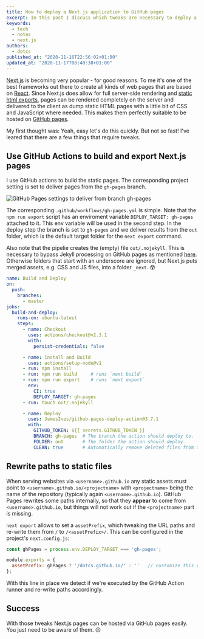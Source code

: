 ```yaml
---
title: How to deploy a Next.js application to GitHub pages
excerpt: In this post I discuss which tweaks are necessary to deploy a Next.js project exported as static HTML files to GitHub pages. 
keywords:
  - tech
  - notes
  - next.js
authors:
  - dotcs
published_at: "2020-11-16T22:56:02+01:00"
updated_at: "2020-11-17T08:40:38+01:00"
---
```


[Next.js] is becoming very popular - for good reasons.
To me it's one of the best frameworks out there to create all kinds of web pages that are based on [React].
Since Next.js does allow for full server-side rendering and [static html exports][next-static], pages can be rendered completely on the server and delivered to the client as dump static HTML pages with a little bit of CSS and JavaScript where needed.
This makes them perfectly suitable to be hosted on [GitHub pages][github-pages].

My first thought was: Yeah, easy let's do this quickly.
But not so fast!
I've leared that there are a few things that require tweaks.

## Use GitHub Actions to build and export Next.js pages

I use GitHub actions to build the static pages.
The corresponding project setting is set to deliver pages from the `gh-pages` branch.

![GitHub Pages settings to deliver from branch gh-pages](/posts/<post_slug>/github-pages-settings.png)

The corresponding `.github/workflows/gh-pages.yml` is simple.
Note that the `npm run export` script has an enviroment variable `DEPLOY_TARGET: gh-pages` attached to it.
This env variable will be used in the second step.
In the deploy step the branch is set to `gh-pages` and we deliver results from the `out` folder, which is the default target folder for the `next export` command.

Also note that the pipelie creates the (empty) file `out/.nojekyll`.
This is necessary to bypass Jekyll processing on GitHub pages as mentioned [here][gh-pages-jekyll].
Otherwise folders that start with an underscore are ignored, but Next.js puts merged assets, e.g. CSS and JS files, into a folder `_next`. 😵

```yaml
name: Build and Deploy
on:
  push:
    branches:
      - master
jobs:
  build-and-deploy:
    runs-on: ubuntu-latest
    steps:
      - name: Checkout
        uses: actions/checkout@v2.3.1
        with:
          persist-credentials: false

      - name: Install and Build
        uses: actions/setup-node@v1
      - run: npm install
      - run: npm run build     # runs `next build`
      - run: npm run export    # runs `next export`
        env:
          CI: true
          DEPLOY_TARGET: gh-pages
      - run: touch out/.nojekyll

      - name: Deploy
        uses: JamesIves/github-pages-deploy-action@3.7.1
        with:
          GITHUB_TOKEN: ${{ secrets.GITHUB_TOKEN }}
          BRANCH: gh-pages  # The branch the action should deploy to.
          FOLDER: out       # The folder the action should deploy.
          CLEAN: true       # Automatically remove deleted files from the deploy branch
```


## Rewrite paths to static files

When serving websites via `<username>.github.io` any static assets must point to `<username>.github.io/<projectname>` with `<projectname>` being the name of the repository (typically again `<username>.github.io`).
GitHub Pages rewrites some paths internally, so that they **appear** to come from `<username>.github.io`, but things will not work out if the `<projectname>` part is missing.

`next export` allows to set a `assetPrefix`, which tweaking the URL paths and re-write them from `/` to `/<assetPrefix>/`.
This can be configured in the project's `next.config.js`:

```js
const ghPages = process.env.DEPLOY_TARGET === 'gh-pages';

module.exports = {
  assetPrefix: ghPages ? '/dotcs.github.io/' : ''   // customize this value
};
```

With this line in place we detect if we're executed by the GitHub Action runner and re-write paths accordingly.

## Success

With those tweaks Next.js pages can be hosted via GitHub pages easily.
You just need to be aware of them. 😉


[next.js]: https://nextjs.org
[react]: https://reactjs.org
[next-static]: https://nextjs.org/docs/advanced-features/static-html-export
[redux]: https://redux.js.org
[react-hooks]: https://reactjs.org/docs/hooks-intro.html
[github-pages]: https://pages.github.com
[gh-pages-jekyll]: https://github.blog/2009-12-29-bypassing-jekyll-on-github-pages/